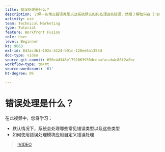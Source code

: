 ```yaml
---
title: 错误处理是什么？
description: 了解一些常见错误类型以及系统默认如何处理这些错误，然后了解如何在 [!DNL Adobe Workfront Fusion].
activity: use
team: Technical Marketing
type: Tutorial
feature: Workfront Fusion
role: User
level: Beginner
kt: 9063
exl-id: 843acdb1-192a-4124-b91c-128ee6a1353d
doc-type: video
source-git-commit: 650e4d346e1792863930dcebafacab4c88f2a8bc
workflow-type: tm+mt
source-wordcount: '61'
ht-degree: 0%

---
```


# 错误处理是什么？

在此视频中，您将学习：

* 默认情况下，系统会处理哪些常见错误类型以及这些类型
* 如何使用错误处理模块应用自定义错误处理

>[!VIDEO](https://video.tv.adobe.com/v/335304/?quality=12&learn=on)
